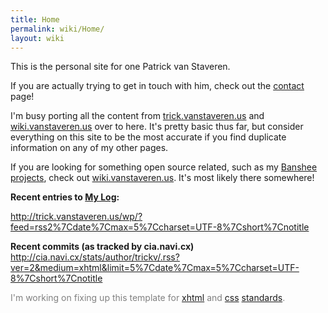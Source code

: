 ```yaml
---
title: Home
permalink: wiki/Home/
layout: wiki
---
```


This is the personal site for one Patrick van Staveren.

If you are actually trying to get in touch with him, check out the
[contact](/wiki/Contact "wikilink") page!

I'm busy porting all the content from
[trick.vanstaveren.us](http://trick.vanstaveren.us) and
[wiki.vanstaveren.us](http://wiki.vanstaveren.us) over to here. It's
pretty basic thus far, but consider everything on this site to be the
most accurate if you find duplicate information on any of my other
pages.

If you are looking for something open source related, such as my
[Banshee](http://www.banshee-project.org)
[projects](/wiki/Projects/Open_Source/Banshee "wikilink"), check out
[wiki.vanstaveren.us](http://wiki.vanstaveren.us). It's most likely
there somewhere!

**Recent entries to [My Log](http://trick.vanstaveren.us/wp):**

<rss><http://trick.vanstaveren.us/wp/?feed=rss2%7Cdate%7Cmax=5%7Ccharset=UTF-8%7Cshort%7Cnotitle></rss>

**Recent commits (as tracked by cia.navi.cx)**
<rss><http://cia.navi.cx/stats/author/trickv/.rss?ver=2&medium=xhtml&limit=5%7Cdate%7Cmax=5%7Ccharset=UTF-8%7Cshort%7Cnotitle></rss>

<span style="color: gray;"> I'm working on fixing up this template for
[xhtml](http://validator.w3.org/check/referer) and
[css](http://jigsaw.w3.org/css-validator/check/referer)
[standards](http://www.w3.org).</span>
